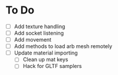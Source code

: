 # To Do

- [ ] Add texture handling
- [ ] Add socket listening
- [ ] Add movement
- [ ] Add methods to load arb mesh remotely
- [ ] Update material importing
  - [ ] Clean up mat keys
  - [ ] Hack for GLTF samplers